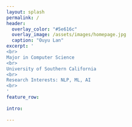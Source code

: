 ```yaml
---
layout: splash
permalink: /
header:
  overlay_color: "#5e616c"
  overlay_image: /assets/images/homepage.jpg
  caption: "Ouyu Lan"
excerpt: '
<br>
Major in Computer Science
<br>
University of Southern California
<br>
Research Interests: NLP, ML, AI
<br>
'
feature_row:
  
intro:
 
---
```




